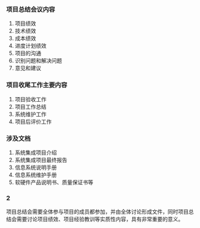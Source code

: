 ### 项目总结会议内容
1. 项目绩效
2. 技术绩效
3. 成本绩效
4. 进度计划绩效
5. 项目的沟通
6. 识别问题和解决问题
7. 意见和建议

### 项目收尾工作主要内容
1. 项目验收工作
2. 项目工作总结
3. 系统维护工作
4. 项目后评价工作

### 涉及文档
1. 系统集成项目介绍
2. 系统集成项目最终报告
3. 信息系统说明手册
4. 信息系统维护手册
5. 软硬件产品说明书、质量保证书等

### 2 
项目总结会需要全体参与项目的成员都参加，并由全体讨论形成文件，同时项目总结会需要讨论项目绩效、项目经验教训等实质性内容，具有非常重要的意义。
